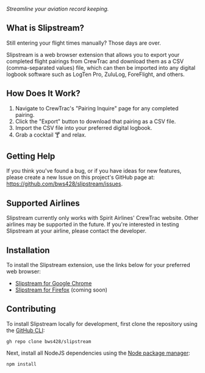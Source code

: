 _Streamline your aviation record keeping._

## What is Slipstream?

Still entering your flight times manually? Those days are over.

Slipstream is a web browser extension that allows you to export your completed flight pairings from CrewTrac and download them as a CSV (comma-separated values) file, which can then be imported into any digital logbook software such as LogTen Pro, ZuluLog, ForeFlight, and others.

## How Does It Work?

1. Navigate to CrewTrac's "Pairing Inquire" page for any completed pairing.
2. Click the "Export" button to download that pairing as a CSV file.
3. Import the CSV file into your preferred digital logbook.
4. Grab a cocktail 🍸 and relax.

## Getting Help

If you think you've found a bug, or if you have ideas for new features, please create a new Issue on this project's GitHub page at: https://github.com/bws428/slipstream/issues.

## Supported Airlines

Slipstream currently only works with Spirit Airlines' CrewTrac website. Other airlines may be supported in the future. If you're interested in testing Slipstream at your airline, please contact the developer.


## Installation

To install the Slipstream extension, use the links below for your preferred web browser:

* [Slipstream for Google Chrome](https://chrome.google.com/webstore/detail/slipstream/bokjbdfakchehkhehaomoaihpfoddheo)
* [Slipstream for Firefox]() (coming soon)

## Contributing

To install Slipstream locally for development, first clone the repository using the [GitHub CLI](https://cli.github.com/):

`gh repo clone bws428/slipstream`

Next, install all NodeJS dependencies using the [Node package manager](https://www.npmjs.com/):

`npm install`
